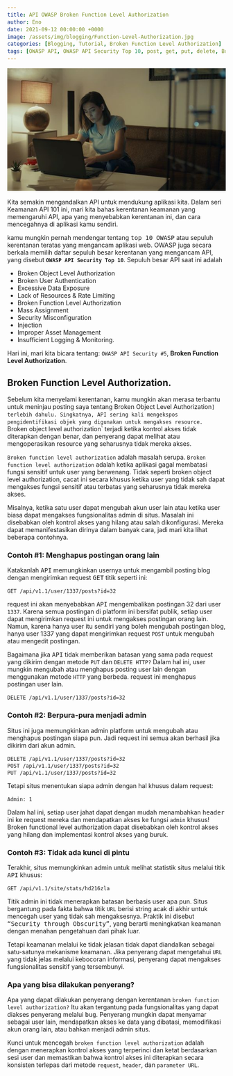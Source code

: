 ```yaml
---
title: API OWASP Broken Function Level Authorization
author: Eno
date: 2021-09-12 00:00:00 +0000
image: /assets/img/blogging/Function-Level-Authorization.jpg
categories: [Blogging, Tutorial, Broken Function Level Authorization]
tags: [OWASP API, OWASP API Security Top 10, post, get, put, delete, Broken Function Level Authorization, API Security]
---
```


![Desktop View](/assets/img/blogging/Function-Level-Authorization.jpg)

Kita semakin mengandalkan API untuk mendukung aplikasi kita. Dalam seri Keamanan API 101 ini, mari kita bahas kerentanan keamanan yang memengaruhi API, apa yang menyebabkan kerentanan ini, dan cara mencegahnya di aplikasi kamu sendiri.

kamu mungkin pernah mendengar tentang <kbd>top 10 OWASP</kbd> atau sepuluh kerentanan teratas yang mengancam aplikasi web. OWASP juga secara berkala memilih daftar sepuluh besar kerentanan yang mengancam API, yang disebut **`OWASP API Security Top 10`**. Sepuluh besar API saat ini adalah 
- Broken Object Level Authorization
- Broken User Authentication
- Excessive Data Exposure
- Lack of Resources & Rate Limiting
- Broken Function Level Authorization
- Mass Assignment
- Security Misconfiguration
- Injection
- Improper Asset Management
- Insufficient Logging & Monitoring.
 
Hari ini, mari kita bicara tentang: `OWASP API Security #5`, **Broken Function Level Authorization**.

## Broken Function Level Authorization.

Sebelum kita menyelami kerentanan, kamu mungkin akan merasa terbantu untuk meninjau posting saya tentang Broken Object Level Authorization`] terlebih dahulu. Singkatnya, API sering kali mengekspos pengidentifikasi objek yang digunakan untuk mengakses resource. `Broken object level authorization` terjadi ketika kontrol akses tidak diterapkan dengan benar, dan penyerang dapat melihat atau mengoperasikan resource yang seharusnya tidak mereka akses.

`Broken function level authorization` adalah masalah serupa. `Broken function level authorization` adalah ketika aplikasi gagal membatasi fungsi sensitif untuk user yang berwenang. Tidak seperti broken object level authorization, cacat ini secara khusus ketika user yang tidak sah dapat mengakses fungsi sensitif atau terbatas yang seharusnya tidak mereka akses.

Misalnya, ketika satu user dapat mengubah akun user lain atau ketika user biasa dapat mengakses fungsionalitas admin di situs. Masalah ini disebabkan oleh kontrol akses yang hilang atau salah dikonfigurasi. Mereka dapat memanifestasikan dirinya dalam banyak cara, jadi mari kita lihat beberapa contohnya.

### Contoh #1: Menghapus postingan orang lain

Katakanlah <kbd>API</kbd> memungkinkan usernya untuk mengambil posting blog dengan mengirimkan request <kbd>GET</kbd> titik seperti ini:

```
GET /api/v1.1/user/1337/posts?id=32
```

request ini akan menyebabkan <kbd>API</kbd> mengembalikan postingan 32 dari user `1337`. Karena semua postingan di platform ini bersifat publik, setiap user dapat mengirimkan request ini untuk mengakses postingan orang lain. Namun, karena hanya user itu sendiri yang boleh mengubah postingan blog, hanya user 1337 yang dapat mengirimkan request `POST` untuk mengubah atau mengedit postingan.

Bagaimana jika <kbd>API</kbd> tidak memberikan batasan yang sama pada request yang dikirim dengan metode `PUT` dan `DELETE HTTP?` Dalam hal ini, user mungkin mengubah atau menghapus posting user lain dengan menggunakan metode `HTTP` yang berbeda. request ini menghapus postingan user lain.

```
DELETE /api/v1.1/user/1337/posts?id=32
```

### Contoh #2: Berpura-pura menjadi admin

Situs ini juga memungkinkan admin platform untuk mengubah atau menghapus postingan siapa pun. Jadi request ini semua akan berhasil jika dikirim dari akun admin.

```
DELETE /api/v1.1/user/1337/posts?id=32
POST /api/v1.1/user/1337/posts?id=32
PUT /api/v1.1/user/1337/posts?id=32
```

Tetapi situs menentukan siapa admin dengan hal khusus dalam request:

```
Admin: 1
```

Dalam hal ini, setiap user jahat dapat dengan mudah menambahkan <kbd>header</kbd> ini ke request mereka dan mendapatkan akses ke fungsi `admin` khusus! Broken functional level authorization dapat disebabkan oleh kontrol akses yang hilang dan implementasi kontrol akses yang buruk.

### Contoh #3: Tidak ada kunci di pintu

Terakhir, situs memungkinkan admin untuk melihat statistik situs melalui titik <kbd>API</kbd> khusus:

```
GET /api/v1.1/site/stats/hd216zla
```

Titik admin ini tidak menerapkan batasan berbasis user apa pun. Situs bergantung pada fakta bahwa titik `URL` berisi string acak di akhir untuk mencegah user yang tidak sah mengaksesnya. Praktik ini disebut <kbd>“Security through Obscurity”</kbd>, yang berarti meningkatkan keamanan dengan menahan pengetahuan dari pihak luar.

Tetapi keamanan melalui ke tidak jelasan tidak dapat diandalkan sebagai satu-satunya mekanisme keamanan. Jika penyerang dapat mengetahui `URL` yang tidak jelas melalui kebocoran informasi, penyerang dapat mengakses fungsionalitas sensitif yang tersembunyi.

### Apa yang bisa dilakukan penyerang?

Apa yang dapat dilakukan penyerang dengan kerentanan `broken function level authorization?` Itu akan tergantung pada fungsionalitas yang dapat diakses penyerang melalui <kbd>bug</kbd>. Penyerang mungkin dapat menyamar sebagai user lain, mendapatkan akses ke data yang dibatasi, memodifikasi akun orang lain, atau bahkan menjadi admin situs.

Kunci untuk mencegah `broken function level authorization` adalah dengan menerapkan kontrol akses yang terperinci dan ketat berdasarkan sesi user dan memastikan bahwa kontrol akses ini diterapkan secara konsisten terlepas dari metode `request`, `header`, dan `parameter URL`.
